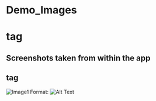 # Demo_Images <h1> tag
## Screenshots taken from within the app <h2> tag
![Image1](https://github.com/BryanMThomas/VR_AirSpace_Project/blob/master/Demo_Photos/Screenshot0.png)
Format: ![Alt Text](url)
